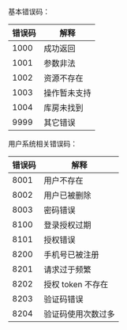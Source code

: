 基本错误码：

| 错误码 | 解释    	|
|-------|-----------|
| 1000  | 成功返回 	|
| 1001  | 参数非法 	|
| 1002  | 资源不存在 	|
| 1003  | 操作暂未支持	|
| 1004  | 库房未找到 	|
| 9999  | 其它错误 	|

用户系统相关错误码：

| 错误码 | 解释    			|
|-------|-------------------|
| 8001  | 用户不存在       	|
| 8002  | 用户已被删除     	|
| 8003  | 密码错误         	|
| 8100  | 登录授权过期     	|
| 8101  | 授权错误         	|
| 8200  | 手机号已被注册    	|
| 8201  | 请求过于频繁      	|
| 8202  | 授权 token 不存在 	|
| 8203  | 验证码错误			|
| 8204  | 验证码使用次数过多 	|
